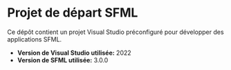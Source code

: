 # Projet de départ SFML

Ce dépôt contient un projet Visual Studio préconfiguré pour développer des applications SFML.

* **Version de Visual Studio utilisée:** 2022
* **Version de SFML utilisée:** 3.0.0
